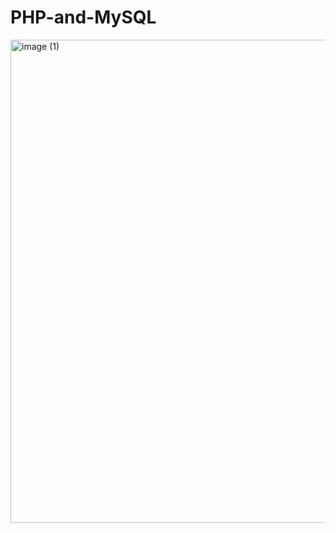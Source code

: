 # PHP-and-MySQL

<img width="1084" height="773" alt="image (1)" src="https://github.com/user-attachments/assets/47386f1b-d046-4051-a4d7-d230f93cf850" />
